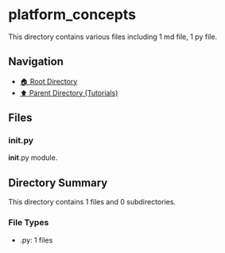 # platform_concepts

This directory contains various files including 1 md file, 1 py file.

## Navigation

* [🏠 Root Directory](/Tutorials/platform_concepts/../Tutorials/platform_concepts/..README.md)
* [⬆️ Parent Directory (Tutorials)](../README.md)

## Files

### __init__.py

__init__.py module.

## Directory Summary

This directory contains 1 files and 0 subdirectories.

### File Types

* .py: 1 files
